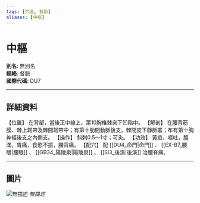 ```yaml
---
tags: [穴道, 督脈]
aliases: [中樞]
---
```


# 中樞

**別名**: 無別名  
**經絡**: 督脈  
**國際代碼**: DU7  

---

## 詳細資料
【位置】
在背部，當後正中線上，第10胸椎棘突下凹陷中。
【解剖】
在腰背筋膜、棘上韌帶及棘間韌帶中；有第十肋間動脈後支，棘間皮下靜脈叢；布有第十胸神經後支之內側支。
【操作】
斜刺0.5～1寸；可灸。
【功效】
黃疸，嘔吐，腹滿，胃痛，食慾不振，腰背痛。
【配穴】
配 [[DU4_命門|命門]] 、 [[EX-B7_腰眼|腰眼]] 、 [[GB34_陽陵泉|陽陵泉]] 、 [[SI3_後溪|後溪]] 治腰脊痛。

---

## 圖片
![無描述](https://yibian.hopto.org/pic/shu16/363.gif)
_無描述_

